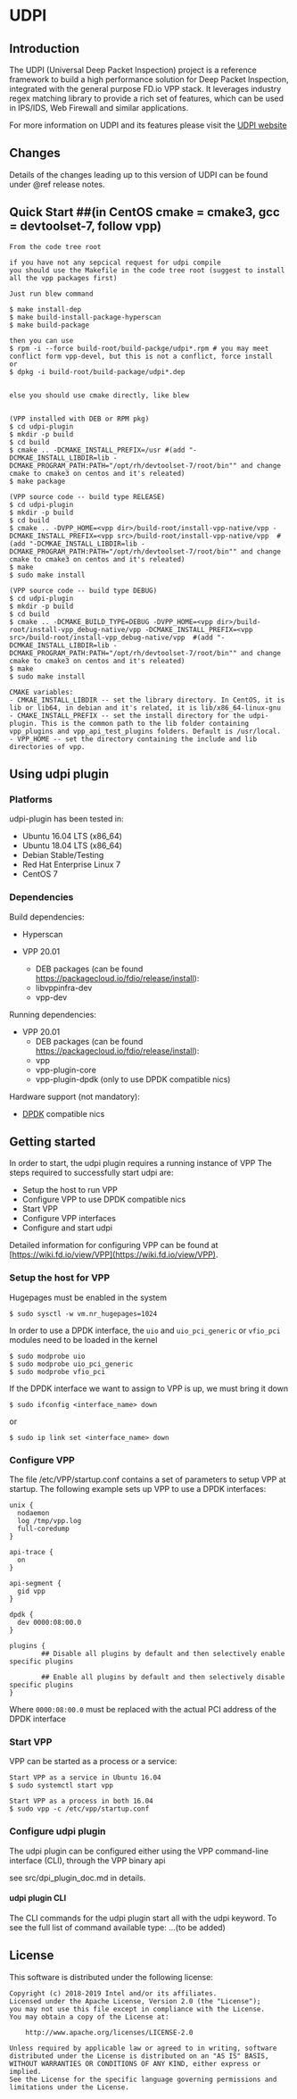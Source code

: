 UDPI
========================

## Introduction

The UDPI (Universal Deep Packet Inspection) project is a reference framework to build a high performance solution
for Deep Packet Inspection, integrated with the general purpose FD.io VPP stack.
It leverages industry regex matching library to provide a rich set of features,
which can be used in IPS/IDS, Web Firewall and similar applications.

For more information on UDPI and its features please visit the
[UDPI website](https://wiki.fd.io/view/UDPI)


## Changes

Details of the changes leading up to this version of UDPI can be found under
@ref release notes.

## Quick Start ##(in CentOS cmake = cmake3, gcc = devtoolset-7, follow vpp)
```
From the code tree root

if you have not any sepcical request for udpi compile
you should use the Makefile in the code tree root (suggest to install all the vpp packages first)

Just run blew command

$ make install-dep
$ make build-install-package-hyperscan
$ make build-package

then you can use
$ rpm -i --force build-root/build-packge/udpi*.rpm # you may meet conflict form vpp-devel, but this is not a conflict, force install
or
$ dpkg -i build-root/build-package/udpi*.dep


else you should use cmake directly, like blew


(VPP installed with DEB or RPM pkg)
$ cd udpi-plugin
$ mkdir -p build
$ cd build
$ cmake .. -DCMAKE_INSTALL_PREFIX=/usr #(add "-DCMKAE_INSTALL_LIBDIR=lib -DCMAKE_PROGRAM_PATH:PATH="/opt/rh/devtoolset-7/root/bin"" and change cmake to cmake3 on centos and it's releated)
$ make package

(VPP source code -- build type RELEASE)
$ cd udpi-plugin
$ mkdir -p build
$ cd build
$ cmake .. -DVPP_HOME=<vpp dir>/build-root/install-vpp-native/vpp -DCMAKE_INSTALL_PREFIX=<vpp src>/build-root/install-vpp-native/vpp  #(add "-DCMKAE_INSTALL_LIBDIR=lib -DCMAKE_PROGRAM_PATH:PATH="/opt/rh/devtoolset-7/root/bin"" and change cmake to cmake3 on centos and it's releated)
$ make
$ sudo make install

(VPP source code -- build type DEBUG)
$ cd udpi-plugin
$ mkdir -p build
$ cd build
$ cmake .. -DCMAKE_BUILD_TYPE=DEBUG -DVPP_HOME=<vpp dir>/build-root/install-vpp_debug-native/vpp -DCMAKE_INSTALL_PREFIX=<vpp src>/build-root/install-vpp_debug-native/vpp  #(add "-DCMKAE_INSTALL_LIBDIR=lib -DCMAKE_PROGRAM_PATH:PATH="/opt/rh/devtoolset-7/root/bin"" and change cmake to cmake3 on centos and it's releated)
$ make
$ sudo make install

CMAKE variables:
- CMKAE_INSTALL_LIBDIR -- set the library directory. In CentOS, it is lib or lib64, in debian and it's related, it is lib/x86_64-linux-gnu
- CMAKE_INSTALL_PREFIX -- set the install directory for the udpi-plugin. This is the common path to the lib folder containing vpp_plugins and vpp_api_test_plugins folders. Default is /usr/local.
- VPP_HOME -- set the directory containing the include and lib directories of vpp.
```

## Using udpi plugin ##

### Platforms ###

udpi-plugin has been tested in:

- Ubuntu 16.04 LTS (x86_64)
- Ubuntu 18.04 LTS (x86_64)
- Debian Stable/Testing
- Red Hat Enterprise Linux 7
- CentOS 7


### Dependencies ###

Build dependencies:

- Hyperscan

- VPP 20.01
  - DEB packages (can be found https://packagecloud.io/fdio/release/install):
  - libvppinfra-dev
  - vpp-dev

Running dependencies:

- VPP 20.01
  - DEB packages (can be found https://packagecloud.io/fdio/release/install):
  - vpp
  - vpp-plugin-core
  - vpp-plugin-dpdk (only to use DPDK compatible nics)

Hardware support (not mandatory):

- [DPDK](http://DPDK.org/) compatible nics

## Getting started ##
In order to start, the udpi plugin requires a running instance of VPP
The steps required to successfully start udpi are:

- Setup the host to run VPP
- Configure VPP to use DPDK compatible nics
- Start VPP
- Configure VPP interfaces
- Configure and start udpi

Detailed information for configuring VPP can be found at [https://wiki.fd.io/view/VPP](https://wiki.fd.io/view/VPP).

### Setup the host for VPP ###

Hugepages must be enabled in the system

```
$ sudo sysctl -w vm.nr_hugepages=1024
```

In order to use a DPDK interface, the `uio` and `uio_pci_generic` or `vfio_pci` modules need to be loaded in the kernel

```
$ sudo modprobe uio
$ sudo modprobe uio_pci_generic
$ sudo modprobe vfio_pci
```

If the DPDK interface we want to assign to VPP is up, we must bring it down

```
$ sudo ifconfig <interface_name> down
```
or
```
$ sudo ip link set <interface_name> down
```

### Configure VPP ###
The file /etc/VPP/startup.conf contains a set of parameters to setup VPP at startup.
The following example sets up VPP to use a DPDK interfaces:

``` shell
unix {
  nodaemon
  log /tmp/vpp.log
  full-coredump
}

api-trace {
  on
}

api-segment {
  gid vpp
}

dpdk {
  dev 0000:08:00.0
}

plugins {
        ## Disable all plugins by default and then selectively enable specific plugins

        ## Enable all plugins by default and then selectively disable specific plugins
}
```
Where `0000:08:00.0` must be replaced with the actual PCI address of the DPDK interface

### Start VPP ###

VPP can be started as a process or a service:

``` shell
Start VPP as a service in Ubuntu 16.04
$ sudo systemctl start vpp

Start VPP as a process in both 16.04
$ sudo vpp -c /etc/vpp/startup.conf

```

### Configure udpi plugin ###
The udpi plugin can be configured either using the VPP command-line interface (CLI), through the VPP binary api

see src/dpi_plugin_doc.md in details. 

#### udpi plugin CLI ####

The CLI commands for the udpi plugin start all with the udpi keyword. To see the full list of command available type:
...(to be added)

## License ##

This software is distributed under the following license:

```
Copyright (c) 2018-2019 Intel and/or its affiliates.
Licensed under the Apache License, Version 2.0 (the "License");
you may not use this file except in compliance with the License.
You may obtain a copy of the License at:

    http://www.apache.org/licenses/LICENSE-2.0

Unless required by applicable law or agreed to in writing, software
distributed under the License is distributed on an "AS IS" BASIS,
WITHOUT WARRANTIES OR CONDITIONS OF ANY KIND, either express or implied.
See the License for the specific language governing permissions and
limitations under the License.

```
